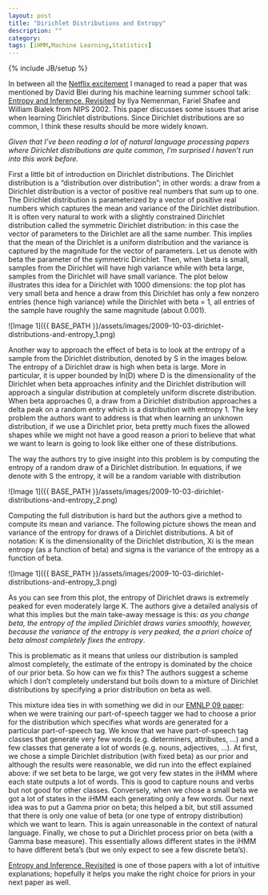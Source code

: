 ```yaml
---
layout: post
title: "Dirichlet Distributions and Entropy"
description: ""
category:
tags: [iHMM,Machine Learning,Statistics]
---
```

{% include JB/setup %}

In between all the [Netflix excitement](http://news.bbc.co.uk/1/hi/technology/8268287.stm) I managed to read a paper that was mentioned by David Blei during his machine learning summer school talk: [Entropy and Inference, Revisited](http://www.princeton.edu/~wbialek/our_papers/nemenman+al_02.pdf) by Ilya Nemenman, Fariel Shafee and William Bialek from NIPS 2002. This paper discusses some issues that arise when learning Dirichlet distributions. Since Dirichlet distributions are so common, I think these results should be more widely known.

_Given that I’ve been reading a lot of natural language processing papers where Dirichlet distributions are quite common, I’m surprised I haven’t run into this work before._

First a little bit of introduction on Dirichlet distributions. The Dirichlet distribution is a “distribution over distribution”; in other words: a draw from a Dirichlet distribution is a vector of positive real numbers that sum up to one. The Dirichlet distribution is parameterized by a vector of positive real numbers which captures the mean and variance of the Dirichlet distribution. It is often very natural to work with a slightly constrained Dirichlet distribution called the symmetric Dirichlet distribution: in this case the vector of parameters to the Dirichlet are all the same number. This implies that the mean of the Dirichlet is a uniform distribution and the variance is captured by the magnitude for the vector of parameters. Let us denote with beta the parameter of the symmetric Dirichlet. Then, when \beta is small, samples from the Dirichlet will have high variance while with beta large, samples from the Dirichlet will have small variance. The plot below illustrates this idea for a Dirichlet with 1000 dimensions: the top plot has very small beta and hence a draw from this Dirichlet has only a few nonzero entries (hence high variance) while the Dirichlet with beta = 1, all entries of the sample have roughly the same magnitude (about 0.001).

![Image 1]({{ BASE_PATH }}/assets/images/2009-10-03-dirichlet-distributions-and-entropy_1.png)

Another way to approach the effect of beta is to look at the entropy of a sample from the Dirichlet distribution, denoted by S in the images below. The entropy of a Dirichlet draw is high when beta is large. More in particular, it is upper bounded by ln(D) where D is the dimensionality of the Dirichlet when beta approaches infinity and the Dirichlet distribution will approach a singular distribution at completely uniform discrete distribution. When beta approaches 0, a draw from a Dirichlet distribution approaches a delta peak on a random entry which is a distribution with entropy 1. The key problem the authors want to address is that when learning an unknown distribution, if we use a Dirichlet prior, beta pretty much fixes the allowed shapes while we might not have a good reason a priori to believe that what we want to learn is going to look like either one of these distributions.

The way the authors try to give insight into this problem is by computing the entropy of a random draw of a Dirichlet distribution. In equations, if we denote with S the entropy, it will be a random variable with distribution

![Image 1]({{ BASE_PATH }}/assets/images/2009-10-03-dirichlet-distributions-and-entropy_2.png)

Computing the full distribution is hard but the authors give a method to compute its mean and variance. The following picture shows the mean and variance of the entropy for draws of a Dirichlet distributions. A bit of notation: K is the dimensionality of the Dirichlet distribution, Xi is the mean entropy (as a function of beta) and sigma is the variance of the entropy as a function of beta.

![Image 1]({{ BASE_PATH }}/assets/images/2009-10-03-dirichlet-distributions-and-entropy_3.png)

As you can see from this plot, the entropy of Dirichlet draws is extremely peaked for even moderately large K. The authors give a detailed analysis of what this implies but the main take-away message is this: _as you change beta, the entropy of the implied Dirichlet draws varies smoothly, however, because the variance of the entropy is very peaked, the a priori choice of beta almost completely fixes the entropy_.

This is problematic as it means that unless our distribution is sampled almost completely, the estimate of the entropy is dominated by the choice of our prior beta. So how can we fix this? The authors suggest a scheme which I don’t completely understand but boils down to a mixture of Dirichlet distributions by specifying a prior distribution on beta as well.

This mixture idea ties in with something we did in our [EMNLP 09 paper](http://mlg.eng.cam.ac.uk/pub/pdf/VanVlaGha09.pdf): when we were training our part-of-speech tagger we had to choose a prior for the distribution which specifies what words are generated for a particular part-of-speech tag. We know that we have part-of-speech tag classes that generate very few words (e.g. determiners, attributes, …) and a few classes that generate a lot of words (e.g. nouns, adjectives, …). At first, we chose a simple Dirichlet distribution (with fixed beta) as our prior and although the results were reasonable, we did run into the effect explained above: if we set beta to be large, we got very few states in the iHMM where each state outputs a lot of words. This is good to capture nouns and verbs but not good for other classes. Conversely, when we chose a small beta we got a lot of states in the iHMM each generating only a few words. Our next idea was to put a Gamma prior on beta; this helped a bit, but still assumed that there is only one value of beta (or one type of entropy distribution) which we want to learn. This is again unreasonable in the context of natural language. Finally, we chose to put a Dirichlet process prior on beta (with a Gamma base measure). This essentially allows different states in the iHMM to have different beta’s (but we only expect to see a few discrete beta’s).

[Entropy and Inference, Revisited](http://www.princeton.edu/~wbialek/our_papers/nemenman+al_02.pdf) is one of those papers with a lot of intuitive explanations; hopefully it helps you make the right choice for priors in your next paper as well.
